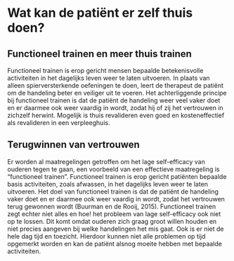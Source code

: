 # Wat kan de patiënt er zelf thuis doen?

## Functioneel trainen en meer thuis trainen

Functioneel trainen is erop gericht mensen bepaalde betekenisvolle activiteiten in het dagelijks leven weer te laten uitvoeren. In plaats van alleen spierversterkende oefeningen te doen, leert de therapeut de patiënt om de handeling beter en veiliger uit te voeren. Het achterliggende principe bij functioneel trainen is dat de patiënt de handeling weer veel vaker doet en er daarmee ook weer vaardig in wordt, zodat hij of zij het vertrouwen in zichzelf herwint. Mogelijk is thuis revalideren even goed en kosteneffectief als revalideren in een verpleeghuis.

## Terugwinnen van vertrouwen

Er worden al maatregelingen getroffen om het lage self-efficacy van ouderen tegen te gaan, een voorbeeld van een effectieve maatregeling is “functioneel trainen”. Functioneel trainen is erop gericht patiënten bepaalde basis activiteiten, zoals afwassen, in het dagelijks leven weer te laten uitvoeren. Het doel van functioneel trainen is dat de patiënt de handeling vaker doet en er daarmee ook weer vaardig in wordt, zodat het vertrouwen terug gewonnen wordt \(Buurman en de Rooij, 2015\). Functioneel trainen zegt echter niet alles en hoe! het probleem van lage self-efficacy ook niet op te lossen. Dit komt omdat ouderen zich graag groot willen houden en niet precies aangeven bij welke handelingen het mis gaat. Ook is er niet de hele dag tijd en toezicht. Hierdoor kunnen niet alle problemen op tijd opgemerkt worden en kan de patiënt alsnog moeite hebben met bepaalde activiteiten.


